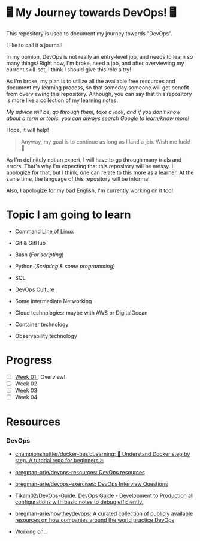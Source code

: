 # 🖥 My Journey towards DevOps! 🖥

This repository is used to document my journey towards "DevOps". 

I like to call it a journal!

In my opinion, DevOps is not really an entry-level job, and needs to learn so many things! Right now, I'm broke, need a job, and after overviewing my current skill-set, I think I should give this role a try! 

As I'm broke, my plan is to utilize all the available free resources and document my learning process, so that someday someone will get benefit from overviewing this repository. Although, you can say that this repository is more like a collection of my learning notes.

*My advice will be, go through them, take a look, and if you don't know about a term or topic, you can always search Google to learn/know more!*

Hope, it will help!

> Anyway, my goal is to continue as long as I land a job. Wish me luck! 👊

As I'm definitely not an expert, I will have to go through many trials and errors. That's why I'm expecting that this repository will be messy. I apologize for that, but I think, one can relate to this more as a learner. At the same time, the language of this repository will be informal.

Also, I apologize for my bad English, I'm currently working on it too!



# Topic I am going to learn

- Command Line of Linux

- Git & GitHub

- Bash (*For scripting*)

- Python (*Scripting & some programming*)

- SQL

- DevOps Culture

- Some intermediate Networking

- Cloud technologies: maybe with AWS or DigitalOcean

- Container technology

- Observability technology

# Progress

- [ ] [Week 01 ](https://github.com/Dhar01/DevOps-Journey/tree/main/Week-01): Overview!
- [ ] Week 02
- [ ] Week 03
- [ ] Week 04

# Resources

### DevOps

- [championshuttler/docker-basicLearning: 🐬 Understand Docker step by step. A tutorial repo for beginners 🔥](https://github.com/championshuttler/docker-basicLearning)

- [bregman-arie/devops-resources: DevOps resources](https://github.com/bregman-arie/devops-resources)

- [bregman-arie/devops-exercises: DevOps Interview Questions](https://github.com/bregman-arie/devops-exercises)

- [Tikam02/DevOps-Guide: DevOps Guide - Development to Production all configurations with basic notes to debug efficiently.](https://github.com/Tikam02/DevOps-Guide)

- [bregman-arie/howtheydevops: A curated collection of publicly available resources on how companies around the world practice DevOps](https://github.com/bregman-arie/howtheydevops)

- Working on..

